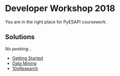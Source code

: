 # Developer Workshop 2018

You are in the right place for PyESAPI coursework.

## Solutions
*No peeking...*
* [Getting Started](http://nbviewer.jupyter.org/github/VarianAPIs/PyESAPI/blob/master/examples/DeveloperWorkshop2018/GettingStarted.ipynb)
* [Data Mining](http://nbviewer.jupyter.org/github/VarianAPIs/PyESAPI/blob/master/examples/DeveloperWorkshop2018/DataMining.ipynb)
* [10xResearch](http://nbviewer.jupyter.org/github/VarianAPIs/PyESAPI/blob/master/examples/DeveloperWorkshop2018/10xResearch.ipynb)
